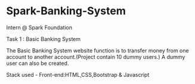 # Spark-Banking-System

Intern @ Spark Foundation

Task 1 : Basic Banking System 

The Basic Banking System website function is to transfer money from one account to another account.(Project contain 10 dummy users.) A dummy user can also be created.

Stack used - Front-end:HTML,CSS,Bootstrap & Javascript
